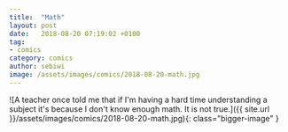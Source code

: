 ```yaml
---
title:  "Math"
layout: post
date:   2018-08-20 07:19:02 +0100
tag:
- comics
category: comics
author: sebiwi
image: /assets/images/comics/2018-08-20-math.jpg
---
```


![A teacher once told me that if I'm having a hard time understanding a subject it's because I don't know enough math. It is not true.]({{ site.url }}/assets/images/comics/2018-08-20-math.jpg){: class="bigger-image" }

